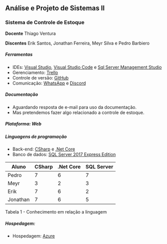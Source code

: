 ## Análise e Projeto de Sistemas II

### Sistema de Controle de Estoque

**Docente**  Thiago Ventura

**Discentes**  Erik Santos, Jonathan Ferreira, Meyr Silva e Pedro Barbiero

##### Ferramentas
* IDEs: [Visual Studio](https://visualstudio.microsoft.com/pt-br/?rr=https%3A%2F%2Fwww.google.com.br%2F), [Visual Studio Code](https://code.visualstudio.com) e [Sql Server Management Studio](https://docs.microsoft.com/pt-br/sql/ssms/download-sql-server-management-studio-ssms?view=sql-server-2017)
* Gerenciamento: [Trello](https://trello.com/b/u1PA3n7w/aps2-controle-de-estoque)
* Controle de versão: [GitHub](https://github.com/pedrobarbiero/apsII-Estoque)
* Comunicação: [WhatsApp](https://web.whatsapp.com) e [Discord](https://discordapp.com)

##### Documentação
* Aguardando resposta de e-mail para uso da documentação. 
* Mas pretendemos fazer algo relacionado a controle de estoque.

##### Plataforma: Web
##### Linguagens de programação
* Back-end: [CSharp](https://docs.microsoft.com/pt-br/dotnet/csharp/) e [.Net Core](https://docs.microsoft.com/pt-br/dotnet/core/)
* Banco de dados: [SQL Server 2017 Express Edition](https://www.microsoft.com/pt-br/sql-server/sql-server-editions-express)

Aluno    | CSharp |.Net Core | SQL Server |
---------|--------|----------|------------|
Pedro    |7       |6         |7           |
Meyr     |3       |2         |3           |
Erik     |7       |6         |2           |
Jonathan |7       |6         |5           |

Tabela 1 - Conhecimento em relação a linguagem

##### Hospedagem: 
* Hospedagem: [Azure](https://www.microsoft.com/pt-br/education/imagine-academy/default.aspx)

